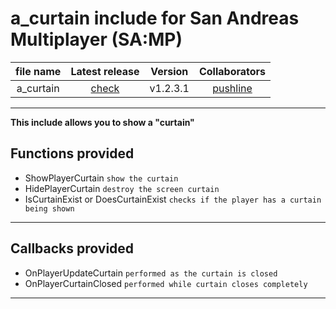 # a_curtain include for San Andreas Multiplayer (SA:MP)

| file name | Latest release | Version | Collaborators |
| :---: | :---: | :---: | :---: |
| a_curtain | [check](https://github.com/zHypezinXzL/include-a_curtain-samp/releases/tag/a_curtain-v1.2.3.1-support-omp) | v1.2.3.1 | [pushline](https://github.com/pushline) |

-------------------------------------------------

**This include allows you to show a "curtain"**

**Functions provided**
-----------------------------------

 - ShowPlayerCurtain `show the curtain`
 - HidePlayerCurtain `destroy the screen curtain`
 - IsCurtainExist or DoesCurtainExist `checks if the player has a curtain being shown`

-----------------------------------

**Callbacks provided**
-----------------------------------

- OnPlayerUpdateCurtain `performed as the curtain is closed`
- OnPlayerCurtainClosed `performed while curtain closes completely`

-----------------------------------

